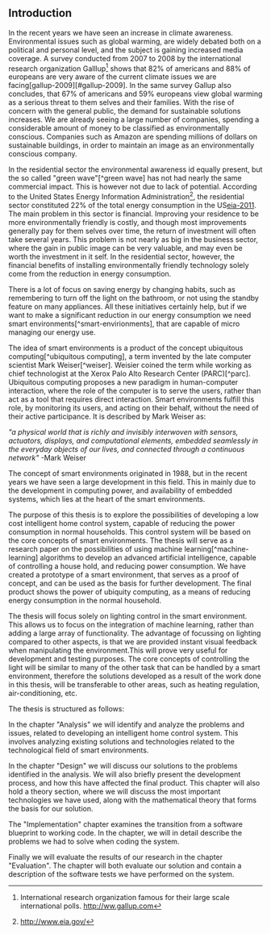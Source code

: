 
## Introduction

In the recent years we have seen an increase in climate awareness. Environmental issues such as global warming, are widely debated both on a political and personal level, and the subject is gaining increased media coverage. A survey conducted from 2007 to 2008 by the international research organization Galllup[^gallup] shows that 82% of americans and 88% of europeans are very aware of the current climate issues we are facing[gallup-2009][#gallup-2009]. In the same survey Gallup also concludes, that 67% of americans and 59% europeans view global warming as a serious threat to them selves and their families. With the rise of concern with the general public, the demand for sustainable solutions increases. We are already seeing a large number of companies, spending a considerable amount of money to be classified as environmentally conscious. Companies such as Amazon are spending millions of dollars on sustainable buildings, in order to maintain an image as an environmentally conscious company. 

In the residential sector the environmental awareness id equally present, but the so called "green wave"[^green wave] has not had nearly the same commercial impact. This is however not due to lack of potential. According to the United States Energy Information Administration[^eia],  the residential sector constituted 22% of the total energy consumption in the US[eia-2011][#eia-2011]. The main problem in this sector is financial. Improving your residence to be more environmentally friendly is costly, and though most improvements generally pay for them selves over time, the return of investment will often take several years. This problem is not nearly as big in the business sector, where the gain in public image can be very valuable, and may even be worth the investment in it self. In the residential sector, however, the financial benefits of installing environmentally friendly technology solely come from the reduction in energy consumption.

There is a lot of focus on saving energy by changing habits, such as remembering to turn off the light on the bathroom, or not using the standby feature on many appliances. All these initiatives certainly help, but if we want to make a significant reduction in our energy consumption we need smart environments[^smart-envirionments], that are capable of micro managing our energy use. 

The idea of smart environments is a product of the concept ubiquitous computing[^ubiquitous computing], a term invented by the late computer scientist Mark Weiser[^weiser]. Weisier coined the term while working  as chief technologist at the Xerox Palo Alto Research Center (PARC)[^parc]. Ubiquitous computing proposes a new paradigm in human-computer interaction, where the role of the computer is to serve the users, rather than act as a tool that requires direct interaction. Smart environments fulfill this role, by monitoring its users, and acting on their behalf, without the need of their active participance.  It is described by Mark Weiser as:

_"a physical world that is richly and invisibly interwoven with sensors, actuators, displays, and computational elements, embedded seamlessly in the everyday objects of our lives, and connected through a continuous network"_  -Mark Weiser

The concept of smart environments originated in 1988, but in the recent years we have seen a large development in this field. This in mainly due to the development in computing power, and availability of embedded systems, which lies at the heart of the smart environments.

The purpose of this thesis is to explore the possibilities of developing a low cost intelligent home control system, capable of reducing the power consumption in normal households. This control system will be based on the core concepts of smart environments. The thesis will serve as a research paper on the possibilities of using machine learning[^machine-learning] algorithms to develop an advanced artificial intelligence, capable of controlling a house hold, and reducing power consumption.  We have created a prototype of a smart environment, that serves as a proof of concept, and can be used as the basis for further development. The final product shows the power of ubiquity computing, as a means of reducing energy consumption in the normal household.

The thesis will focus solely on lighting control in the smart environment. This allows us to focus on the integration of machine learning, rather than adding a large array of functionality. The advantage of focussing on lighting compared to other aspects, is that we are provided instant visual feedback when manipulating the environment.This will prove very useful for development and testing purposes. The core concepts of controlling the light will be similar to many of the other task that can be handled by a smart environment, therefore the solutions developed as a result of the work done in this thesis, will be transferable to other areas, such as heating regulation, air-conditioning, etc.

The thesis is structured as follows:

In the chapter "Analysis" we will identify and analyze the problems and issues, related to developing an intelligent home control system. This involves analyzing existing solutions and technologies related to the technological field of smart environments.

In the chapter "Design" we will discuss our solutions to the problems identified in the analysis. We will also briefly present the development process, and how this have affected the final product. This chapter will also hold a theory section, where we will discuss the most important technologies we have used, along with the mathematical theory that forms the basis for our solution.

The "Implementation" chapter examines the transition from a software blueprint to working code. In the chapter, we will in detail describe the problems we had to solve when coding the system.

Finally we will evaluate the results of our research in the chapter "Evaluation". The chapter will both evaluate our solution and contain a description of the software tests we have performed on the system.



[^gallup]: International research  organization famous for their large scale international polls. http://ww.gallup.com

[^eia]: http://www.eia.gov/
[^smart-environments]: ref needed
[#gallup-2009]: http://www.gallup.com/poll/124652/awareness-climate-change-threat-vary-region.aspx

[#eia-2011]: http://205.254.135.24/totalenergy/data/annual/showtext.cfm?t=ptb0201a
[^green-wave]: The "Green Wave" is a term used to refer to the spread of environmental considerations in business and political decision making.
